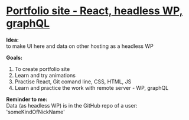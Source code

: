 # <a href="https://forseti93.github.io/" target="_blank">Portfolio site - React, headless WP, graphQL</a>

<b>Idea:</b> <br/>
  to make UI here and data on other hosting as a headless WP

<b> Goals:</b> 
  1. To create portfolio site
  2. Learn and try animations
  3. Practise React, Git comand line, CSS, HTML, JS
  4. Learn and practice the work with remote server - WP, graphQL

<b> Reminder to me:</b> <br/>
Data (as headless WP) is in the GitHub repo of a user: 'someKindOfNickName'
